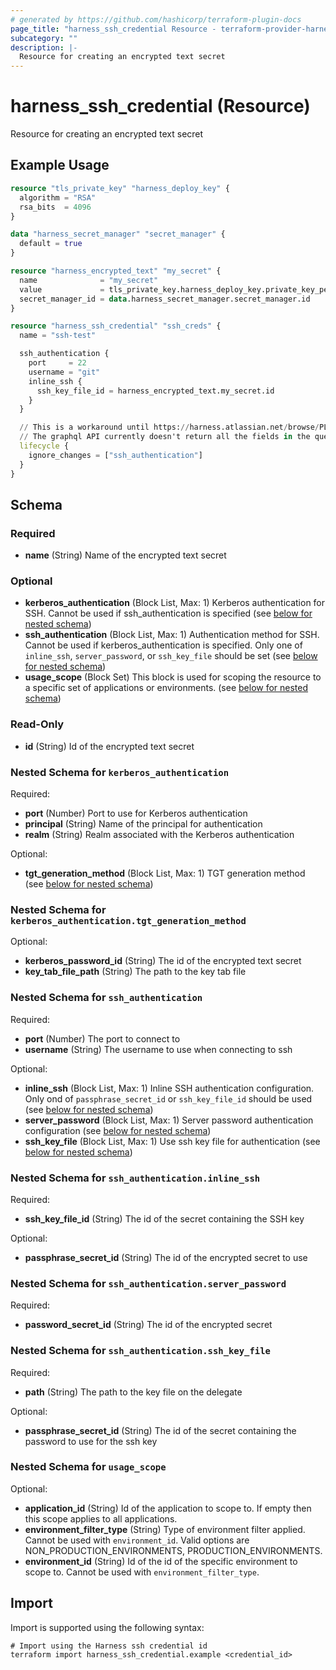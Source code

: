 ```yaml
---
# generated by https://github.com/hashicorp/terraform-plugin-docs
page_title: "harness_ssh_credential Resource - terraform-provider-harness"
subcategory: ""
description: |-
  Resource for creating an encrypted text secret
---
```


# harness_ssh_credential (Resource)

Resource for creating an encrypted text secret

## Example Usage

```terraform
resource "tls_private_key" "harness_deploy_key" {
  algorithm = "RSA"
  rsa_bits  = 4096
}

data "harness_secret_manager" "secret_manager" {
  default = true
}

resource "harness_encrypted_text" "my_secret" {
  name              = "my_secret"
  value             = tls_private_key.harness_deploy_key.private_key_pem
  secret_manager_id = data.harness_secret_manager.secret_manager.id
}

resource "harness_ssh_credential" "ssh_creds" {
  name = "ssh-test"

  ssh_authentication {
    port     = 22
    username = "git"
    inline_ssh {
      ssh_key_file_id = harness_encrypted_text.my_secret.id
    }
  }

  // This is a workaround until https://harness.atlassian.net/browse/PL-17967 is resolved
  // The graphql API currently doesn't return all the fields in the query.
  lifecycle {
    ignore_changes = ["ssh_authentication"]
  }
}
```

<!-- schema generated by tfplugindocs -->
## Schema

### Required

- **name** (String) Name of the encrypted text secret

### Optional

- **kerberos_authentication** (Block List, Max: 1) Kerberos authentication for SSH. Cannot be used if ssh_authentication is specified (see [below for nested schema](#nestedblock--kerberos_authentication))
- **ssh_authentication** (Block List, Max: 1) Authentication method for SSH. Cannot be used if kerberos_authentication is specified. Only one of `inline_ssh`, `server_password`, or `ssh_key_file` should be set (see [below for nested schema](#nestedblock--ssh_authentication))
- **usage_scope** (Block Set) This block is used for scoping the resource to a specific set of applications or environments. (see [below for nested schema](#nestedblock--usage_scope))

### Read-Only

- **id** (String) Id of the encrypted text secret

<a id="nestedblock--kerberos_authentication"></a>
### Nested Schema for `kerberos_authentication`

Required:

- **port** (Number) Port to use for Kerberos authentication
- **principal** (String) Name of the principal for authentication
- **realm** (String) Realm associated with the Kerberos authentication

Optional:

- **tgt_generation_method** (Block List, Max: 1) TGT generation method (see [below for nested schema](#nestedblock--kerberos_authentication--tgt_generation_method))

<a id="nestedblock--kerberos_authentication--tgt_generation_method"></a>
### Nested Schema for `kerberos_authentication.tgt_generation_method`

Optional:

- **kerberos_password_id** (String) The id of the encrypted text secret
- **key_tab_file_path** (String) The path to the key tab file



<a id="nestedblock--ssh_authentication"></a>
### Nested Schema for `ssh_authentication`

Required:

- **port** (Number) The port to connect to
- **username** (String) The username to use when connecting to ssh

Optional:

- **inline_ssh** (Block List, Max: 1) Inline SSH authentication configuration. Only ond of `passphrase_secret_id` or `ssh_key_file_id` should be used (see [below for nested schema](#nestedblock--ssh_authentication--inline_ssh))
- **server_password** (Block List, Max: 1) Server password authentication configuration (see [below for nested schema](#nestedblock--ssh_authentication--server_password))
- **ssh_key_file** (Block List, Max: 1) Use ssh key file for authentication (see [below for nested schema](#nestedblock--ssh_authentication--ssh_key_file))

<a id="nestedblock--ssh_authentication--inline_ssh"></a>
### Nested Schema for `ssh_authentication.inline_ssh`

Required:

- **ssh_key_file_id** (String) The id of the secret containing the SSH key

Optional:

- **passphrase_secret_id** (String) The id of the encrypted secret to use


<a id="nestedblock--ssh_authentication--server_password"></a>
### Nested Schema for `ssh_authentication.server_password`

Required:

- **password_secret_id** (String) The id of the encrypted secret


<a id="nestedblock--ssh_authentication--ssh_key_file"></a>
### Nested Schema for `ssh_authentication.ssh_key_file`

Required:

- **path** (String) The path to the key file on the delegate

Optional:

- **passphrase_secret_id** (String) The id of the secret containing the password to use for the ssh key



<a id="nestedblock--usage_scope"></a>
### Nested Schema for `usage_scope`

Optional:

- **application_id** (String) Id of the application to scope to. If empty then this scope applies to all applications.
- **environment_filter_type** (String) Type of environment filter applied. Cannot be used with `environment_id`. Valid options are NON_PRODUCTION_ENVIRONMENTS, PRODUCTION_ENVIRONMENTS.
- **environment_id** (String) Id of the id of the specific environment to scope to. Cannot be used with `environment_filter_type`.

## Import

Import is supported using the following syntax:

```shell
# Import using the Harness ssh credential id
terraform import harness_ssh_credential.example <credential_id>
```
